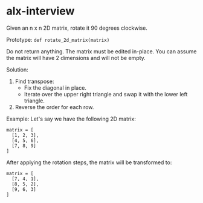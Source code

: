 # alx-interview

Given an n x n 2D matrix, rotate it 90 degrees clockwise.

Prototype: `def rotate_2d_matrix(matrix)`

Do not return anything. The matrix must be edited in-place.
You can assume the matrix will have 2 dimensions and will not be empty.

Solution:
1. Find transpose:
    - Fix the diagonal in place.
    - Iterate over the upper right triangle and swap it with the lower left triangle.
2. Reverse the order for each row.

Example:
Let's say we have the following 2D matrix:

```
matrix = [
  [1, 2, 3],
  [4, 5, 6],
  [7, 8, 9]
]
```

After applying the rotation steps, the matrix will be transformed to:

```
matrix = [
  [7, 4, 1],
  [8, 5, 2],
  [9, 6, 3]
]
```